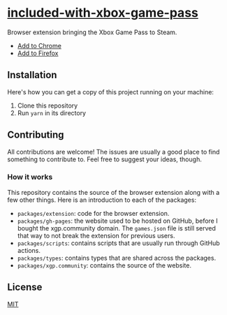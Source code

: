 # [included-with-xbox-game-pass](https://included-with-xbox-game-pass.gabin.app)

Browser extension bringing the Xbox Game Pass to Steam.

- [Add to Chrome](https://chrome.google.com/webstore/detail/included-with-xbox-game-p/acohddgjcjfelbhaodiebiabljoadldk)
- [Add to Firefox](https://addons.mozilla.org/addon/included-with-xbox-game-pass/)

## Installation

Here's how you can get a copy of this project running on your machine:

1. Clone this repository
2. Run `yarn` in its directory

## Contributing

All contributions are welcome!
The issues are usually a good place to find something to contribute to.
Feel free to suggest your ideas, though.

### How it works

This repository contains the source of the browser extension along with a few other things.
Here is an introduction to each of the packages:

- `packages/extension`: code for the browser extension.
- `packages/gh-pages`: the website used to be hosted on GitHub, before I bought the xgp.community domain. The `games.json` file is still served that way to not break the extension for previous users.
- `packages/scripts`: contains scripts that are usually run through GitHub actions.
- `packages/types`: contains types that are shared across the packages.
- `packages/xgp.community`: contains the source of the website.

## License

[MIT](LICENSE)
